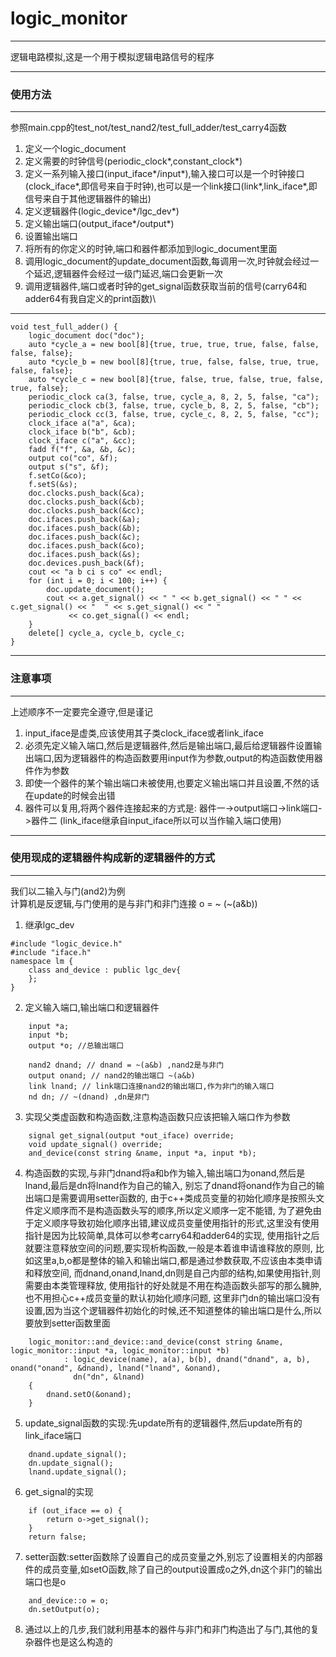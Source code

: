 # logic_monitor
***
逻辑电路模拟,这是一个用于模拟逻辑电路信号的程序
***
### 使用方法
***
参照main.cpp的test\_not/test\_nand2/test\_full\_adder/test\_carry4函数
1. 定义一个logic\_document
2. 定义需要的时钟信号\(periodic\_clock\*,constant\_clock\*\)
3. 定义一系列输入接口\(input\_iface\*/input\*\),输入接口可以是一个时钟接口\(clock\_iface\*,即信号来自于时钟\),也可以是一个link接口\(link\*,link\_iface\*,即信号来自于其他逻辑器件的输出\)
4. 定义逻辑器件\(logic\_device\*/lgc\_dev\*\)
5. 定义输出端口\(output\_iface\*/output\*\)
6. 设置输出端口
7. 将所有的你定义的时钟,端口和器件都添加到logic\_document里面
8. 调用logic\_document的update\_document函数,每调用一次,时钟就会经过一个延迟,逻辑器件会经过一级门延迟,端口会更新一次
9. 调用逻辑器件,端口或者时钟的get\_signal函数获取当前的信号\(carry64和adder64有我自定义的print函数\)\
***
```
void test_full_adder() {
	logic_document doc("doc");
	auto *cycle_a = new bool[8]{true, true, true, true, false, false, false, false};
	auto *cycle_b = new bool[8]{true, true, false, false, true, true, false, false};
	auto *cycle_c = new bool[8]{true, false, true, false, true, false, true, false};
	periodic_clock ca(3, false, true, cycle_a, 8, 2, 5, false, "ca");
	periodic_clock cb(3, false, true, cycle_b, 8, 2, 5, false, "cb");
	periodic_clock cc(3, false, true, cycle_c, 8, 2, 5, false, "cc");
	clock_iface a("a", &ca);
	clock_iface b("b", &cb);
	clock_iface c("a", &cc);
	fadd f("f", &a, &b, &c);
	output co("co", &f);
	output s("s", &f);
	f.setCo(&co);
	f.setS(&s);
	doc.clocks.push_back(&ca);
	doc.clocks.push_back(&cb);
	doc.clocks.push_back(&cc);
	doc.ifaces.push_back(&a);
	doc.ifaces.push_back(&b);
	doc.ifaces.push_back(&c);
	doc.ifaces.push_back(&co);
	doc.ifaces.push_back(&s);
	doc.devices.push_back(&f);
	cout << "a b ci s co" << endl;
	for (int i = 0; i < 100; i++) {
		doc.update_document();
		cout << a.get_signal() << " " << b.get_signal() << " " << c.get_signal() << "  " << s.get_signal() << " "
			 << co.get_signal() << endl;
	}
	delete[] cycle_a, cycle_b, cycle_c;
}
```
***
### 注意事项
***
上述顺序不一定要完全遵守,但是谨记
1. input\_iface是虚类,应该使用其子类clock\_iface或者link\_iface
2. 必须先定义输入端口,然后是逻辑器件,然后是输出端口,最后给逻辑器件设置输出端口,因为逻辑器件的构造函数要用input作为参数,output的构造函数使用器件作为参数
3. 即使一个器件的某个输出端口未被使用,也要定义输出端口并且设置,不然的话在update的时候会出错
4. 器件可以复用,将两个器件连接起来的方式是: 器件一\->output端口\->link端口\->器件二 (link\_iface继承自input\_iface所以可以当作输入端口使用)
***
### 使用现成的逻辑器件构成新的逻辑器件的方式
***
我们以二输入与门(and2)为例<br>
计算机是反逻辑,与门使用的是与非门和非门连接 o = ~ \(~\(a&b\)\)
1. 继承lgc\_dev
```
#include "logic_device.h"
#include "iface.h"
namespace lm {
    class and_device : public lgc_dev{
    };
}
```
2. 定义输入端口,输出端口和逻辑器件 
```
	input *a;
	input *b;
	output *o; //总输出端口
    
	nand2 dnand; // dnand = ~(a&b) ,nand2是与非门
	output onand; // nand2的输出端口 ~(a&b)
	link lnand; // link端口连接nand2的输出端口,作为非门的输入端口
	nd dn; // ~(dnand) ,dn是非门
```
3. 实现父类虚函数和构造函数,注意构造函数只应该把输入端口作为参数
```
    signal get_signal(output *out_iface) override;
    void update_signal() override;
    and_device(const string &name, input *a, input *b);
```
4. 构造函数的实现,与非门dnand将a和b作为输入,输出端口为onand,然后是lnand,最后是dn将lnand作为自己的输入,
别忘了dnand将onand作为自己的输出端口是需要调用setter函数的,
由于c++类成员变量的初始化顺序是按照头文件定义顺序而不是构造函数头写的顺序,所以定义顺序一定不能错,
为了避免由于定义顺序导致初始化顺序出错,建议成员变量使用指针的形式,这里没有使用指针是因为比较简单,具体可以参考carry64和adder64的实现,
使用指针之后就要注意释放空间的问题,要实现析构函数,一般是本着谁申请谁释放的原则,
比如这里a,b,o都是整体的输入和输出端口,都是通过参数获取,不应该由本类申请和释放空间,
而dnand,onand,lnand,dn则是自己内部的结构,如果使用指针,则需要由本类管理释放,
使用指针的好处就是不用在构造函数头部写的那么臃肿,也不用担心c++成员变量的默认初始化顺序问题,
这里非门dn的输出端口没有设置,因为当这个逻辑器件初始化的时候,还不知道整体的输出端口是什么,所以要放到setter函数里面
```
    logic_monitor::and_device::and_device(const string &name, logic_monitor::input *a, logic_monitor::input *b)
    		: logic_device(name), a(a), b(b), dnand("dnand", a, b), onand("onand", &dnand), lnand("lnand", &onand),
    		  dn("dn", &lnand)
    {
	    dnand.setO(&onand);
    }
```
5. update\_signal函数的实现:先update所有的逻辑器件,然后update所有的link_iface端口
```
	dnand.update_signal();
	dn.update_signal();
	lnand.update_signal();
```
6. get\_signal的实现
```
	if (out_iface == o) {
		return o->get_signal();
	}
	return false;
```
7. setter函数:setter函数除了设置自己的成员变量之外,别忘了设置相关的内部器件的成员变量,如setO函数,除了自己的output设置成o之外,dn这个非门的输出端口也是o
```
	and_device::o = o;
	dn.setOutput(o);
```
8. 通过以上的几步,我们就利用基本的器件与非门和非门构造出了与门,其他的复杂器件也是这么构造的
